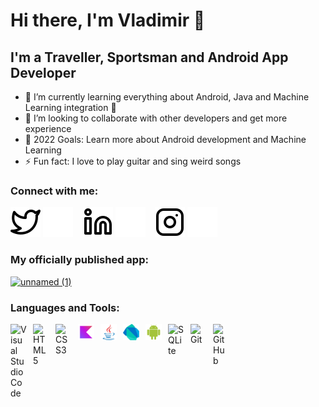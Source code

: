 # Hi there, I'm Vladimir 👋 


## I'm a Traveller, Sportsman and Android App Developer

- 🌱 I’m currently learning everything about Android, Java and Machine Learning integration 🤣
- 👯 I’m looking to collaborate with other developers and get more experience
- 🥅 2022 Goals: Learn more about Android development and Machine Learning
- ⚡ Fun fact: I love to play guitar and sing weird songs

### Connect with me:

[![website](./img/twitter-light.svg)](https://twitter.com/Lastlilith2014#gh-light-mode-only)
[![website](./img/twitter-dark.svg)](https://twitter.com/Lastlilith2014#gh-dark-mode-only)
&nbsp;&nbsp;
[![website](./img/linkedin-light.svg)](https://cn.linkedin.com/in/vladimir-vorozhtcov-294a80174#gh-light-mode-only)
[![website](./img/linkedin-dark.svg)](https://cn.linkedin.com/in/vladimir-vorozhtcov-294a80174#gh-dark-mode-only)
&nbsp;&nbsp;
[![website](./img/instagram-light.svg)](https://www.instagram.com/lastlilith#gh-light-mode-only)
[![website](./img/instagram-dark.svg)](https://www.instagram.com/lastlilith#gh-dark-mode-only)

### My officially published app:

[![unnamed (1)](https://user-images.githubusercontent.com/57666313/158775832-95e5d816-ce09-47dd-afb5-4b2394e9e169.png)](https://play.google.com/store/apps/details?id=com.imnidasoftware.numberpick)

### Languages and Tools:

[<img align="left" alt="Visual Studio Code" width="26px" src="https://cdn.jsdelivr.net/gh/devicons/devicon/icons/vscode/vscode-original.svg" style="padding-right:10px;" />](https://cdn.jsdelivr.net/gh/devicons/devicon/icons/vscode/vscode-original.svg)
[<img align="left" alt="HTML5" width="26px" src="https://cdn.jsdelivr.net/gh/devicons/devicon/icons/html5/html5-original.svg" style="padding-right:10px;" />](https://cdn.jsdelivr.net/gh/devicons/devicon/icons/html5/html5-original.svg)
[<img align="left" alt="CSS3" width="26px" src="https://cdn.jsdelivr.net/gh/devicons/devicon/icons/css3/css3-original.svg" style="padding-right:10px;" />](https://cdn.jsdelivr.net/gh/devicons/devicon/icons/css3/css3-original.svg)
[<img align="left" alt="Kotlin" width="26px" src="https://raw.githubusercontent.com/devicons/devicon/v2.14.0/icons/kotlin/kotlin-original.svg" style="padding-right:10px;" />](https://raw.githubusercontent.com/devicons/devicon/v2.14.0/icons/kotlin/kotlin-original.svg)
[<img align="left" alt="Java" width="26px" src="https://raw.githubusercontent.com/devicons/devicon/v2.14.0/icons/java/java-original.svg" style="padding-right:10px;" />](https://raw.githubusercontent.com/devicons/devicon/v2.14.0/icons/java/java-original.svg)
[<img align="left" alt="Dart" width="26px" src="https://raw.githubusercontent.com/devicons/devicon/v2.14.0/icons/dart/dart-original.svg" style="padding-right:10px;" />](https://raw.githubusercontent.com/devicons/devicon/v2.14.0/icons/dart/dart-original.svg)
[<img align="left" alt="AndroidStudio" width="26px" src="https://raw.githubusercontent.com/devicons/devicon/v2.14.0/icons/android/android-original.svg" style="padding-right:10px;" />](https://raw.githubusercontent.com/devicons/devicon/v2.14.0/icons/android/android-original.svg)
[<img align="left" alt="SQLite" width="26px" src="https://user-images.githubusercontent.com/33158051/103467186-7b6a8900-4d1a-11eb-9907-491064bc8458.png" style="padding-right:10px;" />](https://user-images.githubusercontent.com/33158051/103467186-7b6a8900-4d1a-11eb-9907-491064bc8458.png)
[<img align="left" alt="Git" width="26px" src="https://cdn.jsdelivr.net/gh/devicons/devicon/icons/git/git-original.svg" style="padding-right:10px;" />](https://cdn.jsdelivr.net/gh/devicons/devicon/icons/git/git-original.svg)
[<img align="left" alt="GitHub" width="26px" src="https://user-images.githubusercontent.com/3369400/139448065-39a229ba-4b06-434b-bc67-616e2ed80c8f.png" />](https://user-images.githubusercontent.com/3369400/139448065-39a229ba-4b06-434b-bc67-616e2ed80c8f.png)
